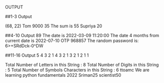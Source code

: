 OUTPUT

##1-3 Output

(68, 22)
Tom 9000
35
The sum is 55
Supriya 20

##4-10 Output
 89
 The date is 2022-03-09 11:20:00
 The date 4 months from current date is 2022-07-10
 OTP 968857
 The random password is: 6>+SRdDck-0^DW

##11-16 Output
 5 4 3 2 1
 4 3 2 1
 3 2 1
 2 1
 1

 Total Number of Letters in this String :   8
 Total Number of Digits in this String :   5
 Total Number of Symbols Characters in this String :   6
 ttoamc
 We are learning python fundamentals
 2022
 Sriman25
 scientist50


